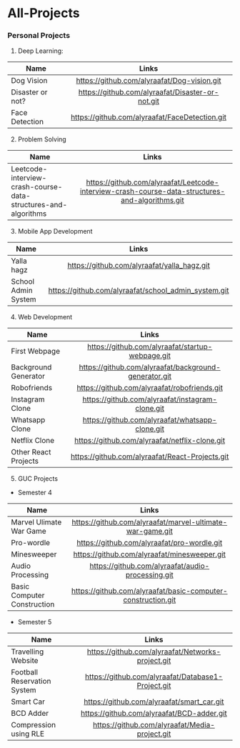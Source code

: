 # All-Projects
### Personal Projects
1. Deep Learning:

| Name        | Links           | 
| ------------- |:-------------:| 
| Dog Vision      | https://github.com/alyraafat/Dog-vision.git | 
| Disaster or not?      | https://github.com/alyraafat/Disaster-or-not.git     |   
| Face Detection | https://github.com/alyraafat/FaceDetection.git      |  

2. Problem Solving

| Name        | Links           | 
| ------------- |:-------------:| 
| Leetcode-interview-crash-course-data-structures-and-algorithms      | https://github.com/alyraafat/Leetcode-interview-crash-course-data-structures-and-algorithms.git | 

3. Mobile App Development

| Name        | Links           | 
| ------------- |:-------------:| 
| Yalla hagz     | https://github.com/alyraafat/yalla_hagz.git | 
| School Admin System      | https://github.com/alyraafat/school_admin_system.git    | 
 
 
 4. Web Development
 
| Name        | Links           | 
| ------------- |:-------------:| 
| First Webpage     | https://github.com/alyraafat/startup-webpage.git | 
| Background Generator     | https://github.com/alyraafat/background-generator.git    | 
| Robofriends     | https://github.com/alyraafat/robofriends.git | 
| Instagram Clone     | https://github.com/alyraafat/instagram-clone.git   | 
| Whatsapp Clone     | https://github.com/alyraafat/whatsapp-clone.git   |
| Netflix Clone     | https://github.com/alyraafat/netflix-clone.git   |
| Other React Projects     | https://github.com/alyraafat/React-Projects.git   |

5. GUC Projects
* Semester 4

| Name        | Links           | 
| ------------- |:-------------:| 
| Marvel Ulimate War Game     | https://github.com/alyraafat/marvel-ultimate-war-game.git | 
| Pro-wordle     | https://github.com/alyraafat/pro-wordle.git    | 
| Minesweeper     | https://github.com/alyraafat/minesweeper.git | 
| Audio Processing     | https://github.com/alyraafat/audio-processing.git   | 
| Basic Computer Construction     | https://github.com/alyraafat/basic-computer-construction.git   |

* Semester 5

| Name        | Links           | 
| ------------- |:-------------:| 
| Travelling Website     | https://github.com/alyraafat/Networks-project.git | 
| Football Reservation System     | https://github.com/alyraafat/Database1-Project.git   | 
| Smart Car     | https://github.com/alyraafat/smart_car.git | 
| BCD Adder    | https://github.com/alyraafat/BCD-adder.git   | 
| Compression using RLE     | https://github.com/alyraafat/Media-project.git   |
